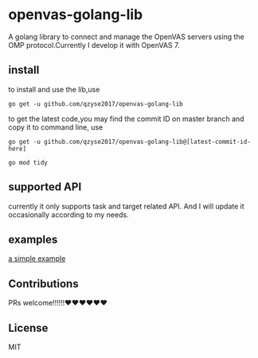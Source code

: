 # openvas-golang-lib

A golang library to connect and manage the OpenVAS servers using the OMP protocol.Currently I develop it with OpenVAS 7.

## install 
to install and use the lib,use

```
go get -u github.com/qzyse2017/openvas-golang-lib
```

to get the latest code,you may find the commit ID on master branch and copy it to command line, use

```
go get -u github.com/qzyse2017/openvas-golang-lib@[latest-commit-id-here]

go mod tidy
```



## supported API
currently it only supports task and target related API. And I will update it occasionally according to my needs.

## examples
[a simple example](https://github.com/qzyse2017/openvas-golang-lib-example)

## Contributions
PRs welcome!!!!!!❤️❤️❤️❤️❤️❤️
## License
MIT 
